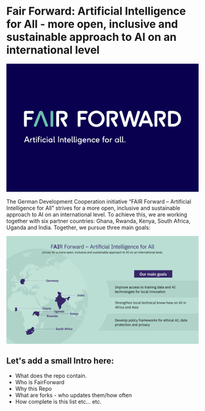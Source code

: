 # Fair Forward: Artificial Intelligence for All - more open, inclusive and sustainable approach to AI on an international level

<img src="https://github.com/Fair-Forward/.github/blob/main/images/fair_forward_logo.jpeg" width="520"/>

The German Development Cooperation initiative “FAIR Forward – Artificial Intelligence for All” strives for a more open, inclusive and sustainable approach to AI on an international level. To achieve this, we are working together with six partner countries: Ghana, Rwanda, Kenya, South Africa, Uganda and India. Together, we pursue three main goals:

<img src="https://github.com/Fair-Forward/.github/blob/main/images/ff_intro.jpeg" width="520"/>

## Let's add a small Intro here:
* What does the repo contain.
* Who is FairForward
* Why this Repo
* What are forks - who updates them/how often
* How complete is this list etc... etc.
